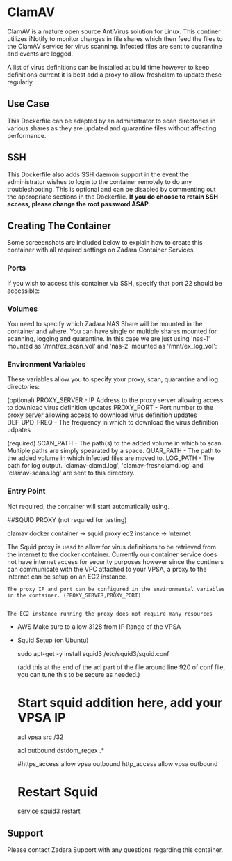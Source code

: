 # ClamAV

ClamAV is a mature open source AntiVirus solution for Linux.  This continer utilizes iNotify to monitor changes in file shares which then feed the files to the ClamAV service for virus scanning.  Infected files are sent to quarantine and events are logged.  

A list of virus definitions can be installed at build time however to keep definitions current it is best add a proxy to allow freshclam to update these regularly.


## Use Case

This Dockerfile can be adapted by an administrator to scan directories in various shares as they are updated and quarantine files without affecting performance.


## SSH

This Dockerfile also adds SSH daemon support in the event the administrator wishes to login to the container remotely to do any troubleshooting.  This is optional and can be disabled by commenting out the appropriate sections in the Dockerfile.  **If you do choose to retain SSH access, please change the root password ASAP.**

## Creating The Container

Some screeenshots are included below to explain how to create this container with all required settings on Zadara Container Services.

### Ports

If you wish to access this container via SSH, specify that port 22 should be accessible:



### Volumes

You need to specify which Zadara NAS Share will be mounted in the container and where.  You can have single or multiple shares mounted for scanning, logging and quarantine.  In this case we are just using 'nas-1' mounted as '/mnt/ex_scan_vol' and 'nas-2' mounted as '/mnt/ex_log_vol':


### Environment Variables

These variables allow you to specify your proxy, scan, quarantine and log directories: 

(optional)
PROXY_SERVER - IP Address to the proxy server allowing access to download virus definition updates
PROXY_PORT - Port number to the proxy server allowing access to download virus definition updates
DEF_UPD_FREQ - The frequency in which to download the virus definition udpates

(required)
SCAN_PATH - The path(s) to the added volume in which to scan.  Multiple paths are simply spearated by a space.
QUAR_PATH - The path to the added volume in which infected files are moved to.
LOG_PATH - The path for log output.  'clamav-clamd.log', 'clamav-freshclamd.log' and 'clamav-scans.log' are sent to this directory.




### Entry Point

Not required, the container will start automatically using.





##SQUID PROXY (not requred for testing)

clamav docker container -> squid proxy ec2 instance -> Internet

The Squid proxy is uesd to allow for virus definitions to be retrieved from the internet to the docker container.  Currently our container service does not have internet access for security purposes however since the continers can communicate with the VPC attached to your VPSA, a proxy to the internet can be setup on an EC2 instance. 

	The proxy IP and port can be configured in the environmental variables in the container. (PROXY_SERVER,PROXY_PORT)


	The EC2 instance running the proxy does not require many resources


- AWS
	Make sure to allow 3128 from IP Range of the VPSA


- Squid Setup (on Ubuntu)	

	sudo apt-get -y install squid3
	/etc/squid3/squid.conf

	(add this at the end of the acl part of the file around line 920 of conf file, you can tune this to be secure as needed.)


	# Start squid addition here, add your VPSA IP
	acl vpsa src <VPSA IP>/32

	acl outbound dstdom_regex .*

	#https_access allow vpsa outbound
	http_access allow vpsa outbound

	# Restart Squid
	service squid3 restart



## Support

Please contact Zadara Support with any questions regarding this container.	

